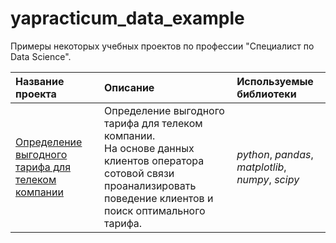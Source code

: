 # yapracticum_data_example
Примеры некоторых учебных проектов по профессии "Специалист по Data Science".


| Название проекта | Описание | Используемые библиотеки | 
| :---------------------- | :---------------------- | :---------------------- |
| [Определение выгодного тарифа для телеком компании](big_cities_music) | Определение выгодного тарифа для телеком компании.<br/> На основе данных клиентов оператора сотовой связи проанализировать поведение клиентов и поиск оптимального тарифа.| *python*, *pandas*, *matplotlib*, *numpy*, *scipy* |
